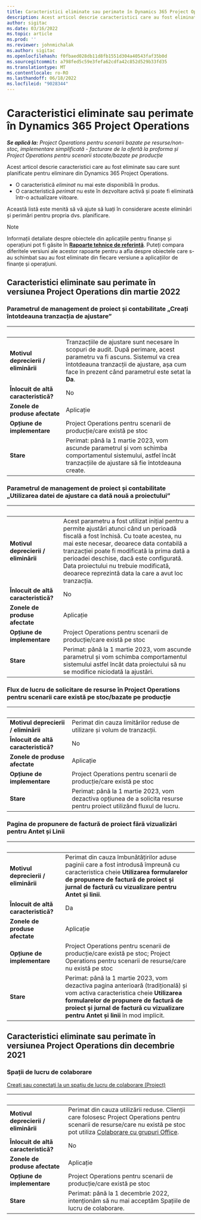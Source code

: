 ```yaml
---
title: Caracteristici eliminate sau perimate în Dynamics 365 Project Operations
description: Acest articol descrie caracteristici care au fost eliminate sau care sunt planificate pentru eliminare din Dynamics 365 Project Operations.
author: sigitac
ms.date: 03/16/2022
ms.topic: article
ms.prod: ''
ms.reviewer: johnmichalak
ms.author: sigitac
ms.openlocfilehash: f0fbaed028db11d8fb1551d304a40543faf35b0d
ms.sourcegitcommit: a798fed5c59e3fefa62cdfa42c852d529b33fd35
ms.translationtype: MT
ms.contentlocale: ro-RO
ms.lasthandoff: 06/18/2022
ms.locfileid: "9028344"
---
```

# <a name="removed-or-deprecated-features-in-dynamics-365-project-operations"></a>Caracteristici eliminate sau perimate în Dynamics 365 Project Operations

_**Se aplică la:** Project Operations pentru scenarii bazate pe resurse/non-stoc, implementare simplificată - facturare de la ofertă la proforma și Project Operations pentru scenarii stocate/bazate pe producție_

Acest articol descrie caracteristici care au fost eliminate sau care sunt planificate pentru eliminare din Dynamics 365 Project Operations.

- O caracteristică *eliminat* nu mai este disponibilă în produs.
- O caracteristică *perimat* nu este în dezvoltare activă și poate fi eliminată într-o actualizare viitoare.

Această listă este menită să vă ajute să luați în considerare aceste eliminări și perimări pentru propria dvs. planificare.

> [!NOTE]
> Informații detaliate despre obiectele din aplicațiile pentru finanșe și operațiuni pot fi găsite în [**Rapoarte tehnice de referință**](/dynamics/s-e/global/axtechrefrep_61). Puteți compara diferitele versiuni ale acestor rapoarte pentru a afla despre obiectele care s-au schimbat sau au fost eliminate din fiecare versiune a aplicațiilor de finanțe și operațiuni.

## <a name="features-removed-or-deprecated-in-the-project-operations-march-2022-release"></a>Caracteristici eliminate sau perimate în versiunea Project Operations din martie 2022

### <a name="project-management-and-accounting-always-create-adjustment-transaction-parameter"></a>Parametrul de management de proiect și contabilitate „Creați întotdeauna tranzacția de ajustare”

| &nbsp; | &nbsp; |
|--------|--------|
| **Motivul deprecierii / eliminării** | Tranzacțiile de ajustare sunt necesare în scopuri de audit. După perimare, acest parametru va fi ascuns. Sistemul va crea întotdeauna tranzacții de ajustare, așa cum face în prezent când parametrul este setat la **Da**. |
| **Înlocuit de altă caracteristică?** | No |
| **Zonele de produse afectate** | Aplicație |
| **Opțiune de implementare** | Project Operations pentru scenarii de producție/care există pe stoc |
| **Stare** | Perimat: până la 1 martie 2023, vom ascunde parametrul și vom schimba comportamentul sistemului, astfel încât tranzacțiile de ajustare să fie întotdeauna create. |

### <a name="project-management-and-accounting-use-adjustment-date-as-new-project-date-parameter"></a>Parametrul de management de proiect și contabilitate „Utilizarea datei de ajustare ca dată nouă a proiectului”

| &nbsp; | &nbsp; |
|--------|--------|
| **Motivul deprecierii / eliminării** | Acest parametru a fost utilizat inițial pentru a permite ajustări atunci când un perioadă fiscală a fost închisă. Cu toate acestea, nu mai este necesar, deoarece data contabilă a tranzacției poate fi modificată la prima dată a perioadei deschise, dacă este configurată. Data proiectului nu trebuie modificată, deoarece reprezintă data la care a avut loc tranzacția. |
| **Înlocuit de altă caracteristică?** | No |
| **Zonele de produse afectate** | Aplicație |
| **Opțiune de implementare** | Project Operations pentru scenarii de producție/care există pe stoc |
| **Stare** | Perimat: până la 1 martie 2023, vom ascunde parametrul și vom schimba comportamentul sistemului astfel încât data proiectului să nu se modifice niciodată la ajustări. |

### <a name="resource-request-workflow-in-project-operations-for-stockedproduction-based-scenarios"></a>Flux de lucru de solicitare de resurse în Project Operations pentru scenarii care există pe stoc/bazate pe producție

| &nbsp; | &nbsp; |
|--------|--------|
| **Motivul deprecierii / eliminării** | Perimat din cauza limitărilor reduse de utilizare și volum de tranzacții. |
| **Înlocuit de altă caracteristică?** | No |
| **Zonele de produse afectate** | Aplicație |
| **Opțiune de implementare** | Project Operations pentru scenarii de producție/care există pe stoc |
| **Stare** | Perimat: până la 1 martie 2023, vom dezactiva opțiunea de a solicita resurse pentru proiect utilizând fluxul de lucru. |

### <a name="project-invoice-proposal-page-without-header-and-lines-views"></a>Pagina de propunere de factură de proiect fără vizualizări pentru Antet și Linii

| &nbsp; | &nbsp; |
|--------|--------|
| **Motivul deprecierii / eliminării** | Perimat din cauza îmbunătățirilor aduse paginii care a fost introdusă împreună cu caracteristica cheie **Utilizarea formularelor de propunere de factură de proiect și jurnal de factură cu vizualizare pentru Antet și linii**. |
| **Înlocuit de altă caracteristică?** | Da |
| **Zonele de produse afectate** | Aplicație |
| **Opțiune de implementare** | Project Operations pentru scenarii de producție/care există pe stoc; Project Operations pentru scenarii de resurse/care nu există pe stoc |
| **Stare** | Perimat: până la 1 martie 2023, vom dezactiva pagina anterioară (tradițională) și vom activa caracteristica cheie **Utilizarea formularelor de propunere de factură de proiect și jurnal de factură cu vizualizare pentru Antet și linii** în mod implicit. |

## <a name="features-removed-or-deprecated-in-the-project-operations-december-2021-release"></a>Caracteristici eliminate sau perimate în versiunea Project Operations din decembrie 2021

### <a name="collaboration-workspaces"></a>Spații de lucru de colaborare

[Creați sau conectați la un spațiu de lucru de colaborare (Proiect)](/dynamicsax-2012/appuser-itpro/create-or-link-to-a-collaboration-workspace-project)

| &nbsp; | &nbsp; |
|--------|--------|
| **Motivul deprecierii / eliminării** | Perimat din cauza utilizării reduse. Clienții care folosesc Project Operations pentru scenarii de resurse/care nu există pe stoc pot utiliza [Colaborare cu grupuri Office](../project-management/collaboration-groups.md). |
| **Înlocuit de altă caracteristică?** | No |
| **Zonele de produse afectate** | Aplicație  |
| **Opțiune de implementare** | Project Operations pentru scenarii de producție/care există pe stoc |
| **Stare** | Perimat: până la 1 decembrie 2022, intenționăm să nu mai acceptăm Spațiile de lucru de colaborare. |
